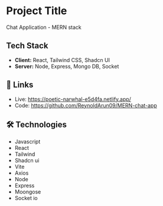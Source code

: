 # Project Title
Chat Application - MERN stack

## Tech Stack

- **Client:** React, Tailwind CSS, Shadcn UI
- **Server:** Node, Express, Mongo DB, Socket


## 🔗 Links
- Live: https://poetic-narwhal-e5d4fa.netlify.app/
- Code: https://github.com/ReynoldArun09/MERN-chat-app

## 🛠 Technologies

- Javascript
- React
- Tailwind 
- Shadcn ui
- Vite
- Axios
- Node
- Express 
- Moongose
- Socket io


